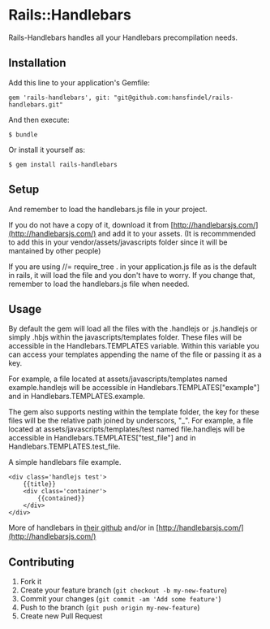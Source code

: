 # Rails::Handlebars

Rails-Handlebars handles all your Handlebars precompilation needs. 

## Installation

Add this line to your application's Gemfile:

    gem 'rails-handlebars', git: "git@github.com:hansfindel/rails-handlebars.git"

And then execute:

    $ bundle

Or install it yourself as:

    $ gem install rails-handlebars

## Setup 

And remember to load the handlebars.js file in your project. 

If you do not have a copy of it, download it from [http://handlebarsjs.com/](http://handlebarsjs.com/) and add it to your assets. (It is recommmended to add this in your vendor/assets/javascripts folder since it will be mantained by other people)

If you are using 
    //= require_tree .
in your application.js file as is the default in rails, it will load the file and you don't have to worry. If you change that, remember to load the handlebars.js file when needed. 

## Usage

By default the gem will load all the files with the .handlejs or .js.handlejs or simply .hbjs within the javascripts/templates folder. These files will be accessible in the Handlebars.TEMPLATES variable. Within this variable you can access your templates appending the name of the file or passing it as a key. 

For example, a file located at assets/javascripts/templates named example.handlejs will be accessible in Handlebars.TEMPLATES["example"] and in Handlebars.TEMPLATES.example. 

The gem also supports nesting within the template folder, the key for these files will be the relative path joined by underscors, "_". For example, a file located at assets/javascripts/templates/test named file.handlejs will be accessible in Handlebars.TEMPLATES["test_file"] and in Handlebars.TEMPLATES.test_file.  

A simple handlebars file example. 
    
    <div class='handlejs test'>
        {{title}}
        <div class='container'>
            {{contained}}
        </div>
    </div>

More of handlebars in [their github](https://github.com/wycats/handlebars.js) and/or in [http://handlebarsjs.com/](http://handlebarsjs.com/) 


## Contributing

1. Fork it
2. Create your feature branch (`git checkout -b my-new-feature`)
3. Commit your changes (`git commit -am 'Add some feature'`)
4. Push to the branch (`git push origin my-new-feature`)
5. Create new Pull Request
